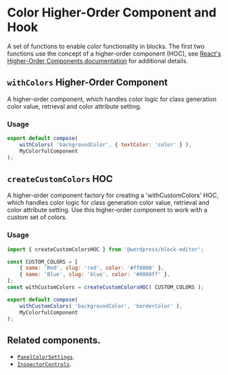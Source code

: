 # Color Higher-Order Component and Hook

A set of functions to enable color functionality in blocks. The first two functions use the concept of a higher-order component (HOC), see [React's Higher-Order Components documentation](https://reactjs.org/docs/higher-order-components.html) for additional details.

## `withColors` Higher-Order Component

A higher-order component, which handles color logic for class generation color value, retrieval and color attribute setting.

### Usage

```jsx
export default compose(
	withColors( 'backgroundColor', { textColor: 'color' } ),
	MyColorfulComponent
);
```

## `createCustomColors` HOC

A higher-order component factory for creating a 'withCustomColors' HOC, which handles color logic for class generation color value, retrieval and color attribute setting. Use this higher-order component to work with a custom set of colors.

### Usage

```jsx
import { createCustomColorsHOC } from '@wordpress/block-editor';

const CUSTOM_COLORS = [
	{ name: 'Red', slug: 'red', color: '#ff0000' },
	{ name: 'Blue', slug: 'blue', color: '#0000ff' },
];
const withCustomColors = createCustomColorsHOC( CUSTOM_COLORS );

export default compose(
	withCustomColors( 'backgroundColor', 'borderColor' ),
	MyColorfulComponent
);
```
## Related components.

-   [`PanelColorSettings`](https://github.com/WordPress/gutenberg/blob/bb00ad891db9937862b16867dcebd2a4d830ea86/packages/block-editor/src/components/panel-color-settings/index.js).
-   [`InspectorControls`](https://github.com/WordPress/gutenberg/blob/bb00ad891db9937862b16867dcebd2a4d830ea86/packages/block-editor/src/components/inspector-controls/README.md).

